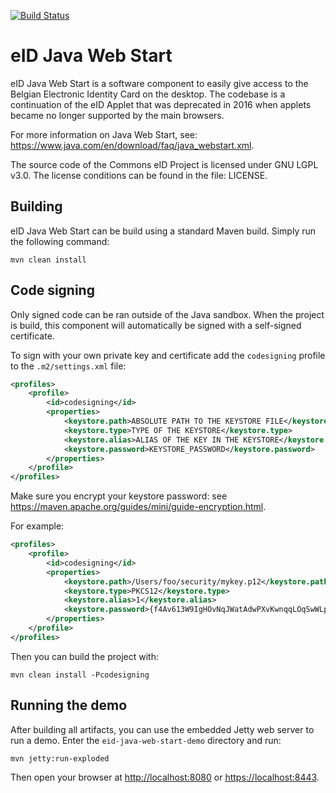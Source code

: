 [![Build Status](https://travis-ci.org/Fedict/eid-java-web-start.svg?branch=develop)](https://travis-ci.org/Fedict/eid-java-web-start)

# eID Java Web Start

eID Java Web Start is a software component to easily give access to the Belgian Electronic Identity Card on the desktop.
The codebase is a continuation of the eID Applet that was deprecated in 2016 when applets became no longer supported
by the main browsers.

For more information on Java Web Start, see: https://www.java.com/en/download/faq/java_webstart.xml.  

The source code of the Commons eID Project is licensed under GNU LGPL v3.0.
The license conditions can be found in the file: LICENSE.

## Building

eID Java Web Start can be build using a standard Maven build. Simply run the following command:
```
mvn clean install
```

## Code signing

Only signed code can be ran outside of the Java sandbox.
When the project is build, this component will automatically be signed with a self-signed certificate.

To sign with your own private key and certificate add the `codesigning` profile to the `.m2/settings.xml` file:
```xml
<profiles>
	<profile>
		<id>codesigning</id>
		<properties>
			<keystore.path>ABSOLUTE PATH TO THE KEYSTORE FILE</keystore.path>
			<keystore.type>TYPE OF THE KEYSTORE</keystore.type>
			<keystore.alias>ALIAS OF THE KEY IN THE KEYSTORE</keystore.alias>
			<keystore.password>KEYSTORE_PASSWORD</keystore.password>
		</properties>
	</profile>
</profiles>
```

Make sure you encrypt your keystore password: see https://maven.apache.org/guides/mini/guide-encryption.html.

For example:
```xml
<profiles>
	<profile>
		<id>codesigning</id>
		<properties>
			<keystore.path>/Users/foo/security/mykey.p12</keystore.path>
			<keystore.type>PKCS12</keystore.type>
			<keystore.alias>1</keystore.alias>
			<keystore.password>{f4Av613W9IgHOvNqJWatAdwPXvKwnqqLOqSwWLpHbig=}</keystore.password>
		</properties>
	</profile>
</profiles>
```

Then you can build the project with:
```
mvn clean install -Pcodesigning
```

## Running the demo

After building all artifacts, you can use the embedded Jetty web server to run a demo. 
Enter the `eid-java-web-start-demo` directory and run: 
```
mvn jetty:run-exploded
```

Then open your browser at [http://localhost:8080](http://localhost:8080/) or 
[https://localhost:8443](https://localhost:8443/).
